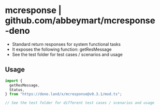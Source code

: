 # mcresponse | github.com/abbeymart/mcresponse-deno

- Standard return responses for system functional tasks
- It exposes the following function: getResMessage
- See the test folder for test cases / scenarios and usage

## Usage

```ts
import {
  getResMessage,
  Status,
} from "https://deno.land/x/mcresponse@v0.3.1/mod.ts";

// See the test folder for different test cases / scenarios and usage
```
